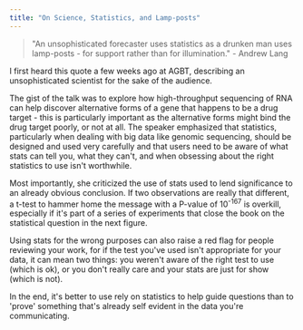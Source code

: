 ```yaml
---
title: "On Science, Statistics, and Lamp-posts"
---
```



> "An unsophisticated forecaster uses statistics as a drunken man uses lamp-posts - for support rather than for illumination." - Andrew Lang

 I first heard this quote a few weeks ago at AGBT, describing an unsophisticated scientist for the sake of the audience.

The gist of the talk was to explore how high-throughput sequencing of RNA can help discover alternative forms of a gene that happens to be a drug target - this is particularly important as the alternative forms might bind the drug target poorly, or not at all. The speaker emphasized that statistics, particularly when dealing with big data like genomic sequencing, should be designed and used very carefully and that users need to be aware of what stats can tell you, what they can't, and when obsessing about the right statistics to use isn't worthwhile. 

Most importantly, she criticized the use of stats used to lend significance to an already obvious conclusion. If two observations are really that different, a t-test to hammer home the message with a P-value of 10<sup>-167</sup> is overkill, especially if it's part of a series of experiments that close the book on the statistical question in the next figure.

Using stats for the wrong purposes can also raise a red flag for people reviewing your work, for if the test you've used isn't appropriate for your data, it can mean two things: you weren't aware of the right test to use (which is ok), or you don't really care and your stats are just for show (which is not).

In the end, it's better to use rely on statistics to help guide questions than to 'prove' something that's already self evident in the data you're communicating.
